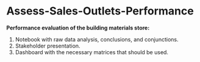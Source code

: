 # Assess-Sales-Outlets-Performance<div>
<b>Performance evaluation of the building materials store:</b>
<ol>
<li>Notebook with raw data analysis, conclusions, and conjunctions.</li>
<li>Stakeholder presentation.</li>
<li>Dashboard with the necessary matrices that should be used.
</li>
</ol>
